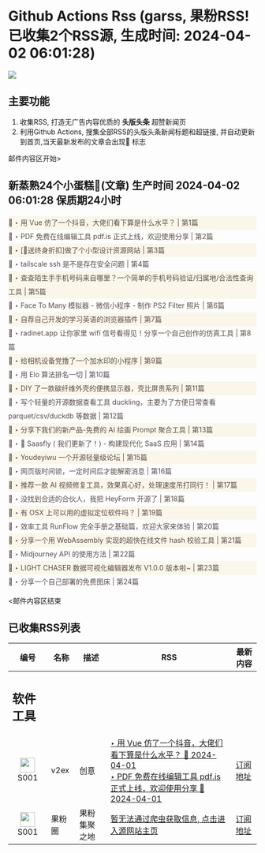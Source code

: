 # Github Actions Rss (garss, 果粉RSS! 已收集2个RSS源, 生成时间: 2024-04-02 06:01:28)

![](https://cdn.jsdelivr.net/gh/xinkeji/garss/_media/ga-rss.png)



## 主要功能
1. 收集RSS, 打造无广告内容优质的 **头版头条** 超赞新闻页
2. 利用Github Actions, 搜集全部RSS的头版头条新闻标题和超链接, 并自动更新到首页,当天最新发布的文章会出现🌈 标志

邮件内容区开始>
<h2>新蒸熟24个小蛋糕🍰(文章) 生产时间 2024-04-02 06:01:28 保质期24小时</h2>

<div style='line-height:3;background-color:#FAF6EA;' ><a href='https://www.v2ex.com/t/1028678#reply109' style="line-height:2;text-decoration:none;display:block;color:#584D49;">🌈 ‣ 用 Vue 仿了一个抖音，大佬们看下算是什么水平？ | 第1篇</a></div><div style='line-height:3;' ><a href='https://www.v2ex.com/t/1028940#reply6' style="line-height:2;text-decoration:none;display:block;color:#584D49;">🌈 ‣ PDF 免费在线编辑工具 pdf.is 正式上线，欢迎使用分享 | 第2篇</a></div><div style='line-height:3;background-color:#FAF6EA;' ><a href='https://www.v2ex.com/t/1028645#reply22' style="line-height:2;text-decoration:none;display:block;color:#584D49;">🌈 ‣ [🎁送终身折扣]做了个小型设计资源网站 | 第3篇</a></div><div style='line-height:3;' ><a href='https://www.v2ex.com/t/1028963#reply3' style="line-height:2;text-decoration:none;display:block;color:#584D49;">🌈 ‣ tailscale ssh 是不是存在安全问题 | 第4篇</a></div><div style='line-height:3;background-color:#FAF6EA;' ><a href='https://www.v2ex.com/t/1028958#reply1' style="line-height:2;text-decoration:none;display:block;color:#584D49;">🌈 ‣ 查查陌生手手机号码来自哪里？一个简单的手机号码验证/归属地/合法性查询工具 | 第5篇</a></div><div style='line-height:3;' ><a href='https://www.v2ex.com/t/1028946#reply0' style="line-height:2;text-decoration:none;display:block;color:#584D49;">🌈 ‣ Face To Many 模拟器 - 微信小程序 - 制作 PS2 Filter 照片 | 第6篇</a></div><div style='line-height:3;background-color:#FAF6EA;' ><a href='https://www.v2ex.com/t/1028894#reply7' style="line-height:2;text-decoration:none;display:block;color:#584D49;">🌈 ‣ 自荐自己开发的学习英语的浏览器插件 | 第7篇</a></div><div style='line-height:3;' ><a href='https://www.v2ex.com/t/1028930#reply2' style="line-height:2;text-decoration:none;display:block;color:#584D49;">🌈 ‣ radinet.app 让你家里 wifi 信号看得见！分享一个自己创作的仿真工具 | 第8篇</a></div><div style='line-height:3;background-color:#FAF6EA;' ><a href='https://www.v2ex.com/t/1028886#reply3' style="line-height:2;text-decoration:none;display:block;color:#584D49;">🌈 ‣ 给相机设备党撸了一个加水印的小程序 | 第9篇</a></div><div style='line-height:3;' ><a href='https://www.v2ex.com/t/1028736#reply6' style="line-height:2;text-decoration:none;display:block;color:#584D49;">🌈 ‣ 用 Elo 算法排名一切 | 第10篇</a></div><div style='line-height:3;background-color:#FAF6EA;' ><a href='https://www.v2ex.com/t/1028755#reply38' style="line-height:2;text-decoration:none;display:block;color:#584D49;">🌈 ‣ DIY 了一款碳纤维外壳的便携显示器，壳比屏贵系列 | 第11篇</a></div><div style='line-height:3;' ><a href='https://www.v2ex.com/t/1028913#reply0' style="line-height:2;text-decoration:none;display:block;color:#584D49;">🌈 ‣ 写个轻量的开源数据查看工具 duckling，主要为了方便日常查看 parquet/csv/duckdb 等数据 | 第12篇</a></div><div style='line-height:3;background-color:#FAF6EA;' ><a href='https://www.v2ex.com/t/1028757#reply10' style="line-height:2;text-decoration:none;display:block;color:#584D49;">🌈 ‣ 分享下我们的新产品-免费的 AI 绘画 Prompt 聚合工具 | 第13篇</a></div><div style='line-height:3;' ><a href='https://www.v2ex.com/t/1028660#reply8' style="line-height:2;text-decoration:none;display:block;color:#584D49;">🌈 ‣ 🎉 Saasfly ( 我们更新了！) - 构建现代化 SaaS 应用 | 第14篇</a></div><div style='line-height:3;background-color:#FAF6EA;' ><a href='https://www.v2ex.com/t/1028883#reply4' style="line-height:2;text-decoration:none;display:block;color:#584D49;">🌈 ‣ Youdeyiwu 一个开源轻量级论坛 | 第15篇</a></div><div style='line-height:3;' ><a href='https://www.v2ex.com/t/1028842#reply21' style="line-height:2;text-decoration:none;display:block;color:#584D49;">🌈 ‣ 网页版时间锁，一定时间后才能解密消息 | 第16篇</a></div><div style='line-height:3;background-color:#FAF6EA;' ><a href='https://www.v2ex.com/t/1028876#reply1' style="line-height:2;text-decoration:none;display:block;color:#584D49;">🌈 ‣ 推荐一款 AI 视频修复工具，效果真心好，处理速度吊打同行！ | 第17篇</a></div><div style='line-height:3;' ><a href='https://www.v2ex.com/t/1028657#reply15' style="line-height:2;text-decoration:none;display:block;color:#584D49;">🌈 ‣ 没找到合适的合伙人，我把 HeyForm 开源了 | 第18篇</a></div><div style='line-height:3;background-color:#FAF6EA;' ><a href='https://www.v2ex.com/t/1028816#reply0' style="line-height:2;text-decoration:none;display:block;color:#584D49;">🌈 ‣ 有 OSX 上可以用的虚拟定位软件吗？ | 第19篇</a></div><div style='line-height:3;' ><a href='https://www.v2ex.com/t/1028699#reply6' style="line-height:2;text-decoration:none;display:block;color:#584D49;">🌈 ‣ 效率工具 RunFlow 完全手册之基础篇，欢迎大家来体验 | 第20篇</a></div><div style='line-height:3;background-color:#FAF6EA;' ><a href='https://www.v2ex.com/t/1028669#reply22' style="line-height:2;text-decoration:none;display:block;color:#584D49;">🌈 ‣ 分享一个用 WebAssembly 实现的超快在线文件 hash 校验工具 | 第21篇</a></div><div style='line-height:3;' ><a href='https://www.v2ex.com/t/1028813#reply0' style="line-height:2;text-decoration:none;display:block;color:#584D49;">🌈 ‣ Midjourney API 的使用方法 | 第22篇</a></div><div style='line-height:3;background-color:#FAF6EA;' ><a href='https://www.v2ex.com/t/1028729#reply1' style="line-height:2;text-decoration:none;display:block;color:#584D49;">🌈 ‣ LIGHT CHASER 数据可视化编辑器发布 V1.0.0 版本啦~ | 第23篇</a></div><div style='line-height:3;' ><a href='https://www.v2ex.com/t/1028724#reply1' style="line-height:2;text-decoration:none;display:block;color:#584D49;">🌈 ‣ 分享一个自己部署的免费图床 | 第24篇</a></div>

<邮件内容区结束

## 已收集RSS列表

| 编号 | 名称 | 描述 | RSS | 最新内容 |
| --- | --- | --- | --- | --- |
| <h2 id="软件工具">软件工具</h2> |  |   |  |  |
| <div id="S001" style="text-align: center;"><img src="https://cdn.jsdelivr.net/gh/zhaoolee/garss/_media/favicon/S001.png" width="30px" style="width:30px;height: auto;"/><br><span>S001</span></div> | v2ex | 创意 | [‣ 用 Vue 仿了一个抖音，大佬们看下算是什么水平？ 🌈 2024-04-01](https://www.v2ex.com/t/1028678#reply109)<br/>[‣ PDF 免费在线编辑工具 pdf.is 正式上线，欢迎使用分享 🌈 2024-04-01](https://www.v2ex.com/t/1028940#reply6) | [订阅地址](https://www.v2ex.com/feed/tab/creative.xml) |
| <div id="S001" style="text-align: center;"><img src="https://cdn.jsdelivr.net/gh/zhaoolee/garss/_media/favicon/S001.png" width="30px" style="width:30px;height: auto;"/><br><span>S001</span></div> | 果粉圈 | 果粉集聚之地 | [暂无法通过爬虫获取信息, 点击进入源网站主页](https://g0f.cn) | [订阅地址](https://g0f.cn/rss.xml) |



